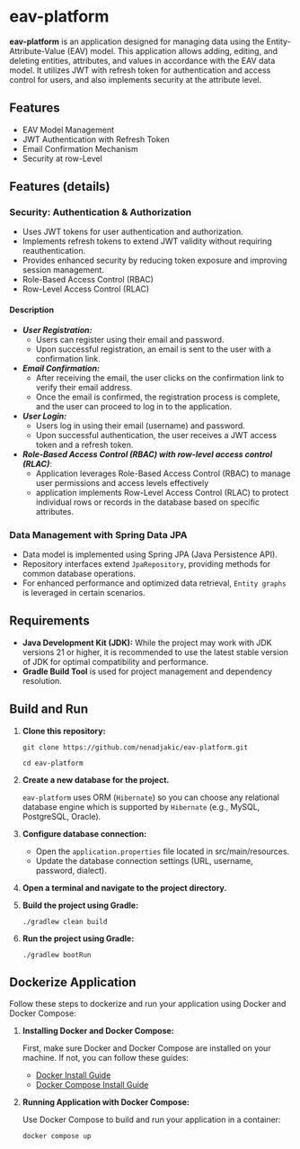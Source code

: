# eav-platform

**eav-platform** is an application designed for managing data using the Entity-Attribute-Value (EAV) model. This application allows adding, editing, and deleting entities, attributes, and values in accordance with the EAV data model. It utilizes JWT with refresh token for authentication and access control for users, and also implements security at the attribute level.

## Features
- EAV Model Management
- JWT Authentication with Refresh Token
- Email Confirmation Mechanism
- Security at row-Level

## Features (details)

### Security: Authentication & Authorization
- Uses JWT tokens for user authentication and authorization.
- Implements refresh tokens to extend JWT validity without requiring reauthentication.
- Provides enhanced security by reducing token exposure and improving session management.
- Role-Based Access Control (RBAC)
- Row-Level Access Control (RLAC)
#### Description
- **_User Registration:_**
  - Users can register using their email and password.
  - Upon successful registration, an email is sent to the user with a confirmation link.
- **_Email Confirmation:_**
  - After receiving the email, the user clicks on the confirmation link to verify their email address.
  - Once the email is confirmed, the registration process is complete, and the user can proceed to log in to the application.
- **_User Login:_**
  - Users log in using their email (username) and password.
  - Upon successful authentication, the user receives a JWT access token and a refresh token.
- **_Role-Based Access Control (RBAC) with row-level access control (RLAC)_**:
  - Application leverages Role-Based Access Control (RBAC) to manage user permissions and access levels effectively
  - application implements Row-Level Access Control (RLAC) to protect individual rows or records in the database based on specific attributes.
### Data Management with Spring Data JPA
- Data model is implemented using Spring JPA (Java Persistence API).
- Repository interfaces extend `JpaRepository`, providing methods for common database operations.
- For enhanced performance and optimized data retrieval, `Entity graphs` is leveraged in certain scenarios.

## Requirements
- **Java Development Kit (JDK):** While the project may work with JDK versions 21 or higher, it is recommended to use the latest stable version of JDK for optimal compatibility and performance.
- **Gradle Build Tool** is used for project management and dependency resolution.

## Build and Run
1. **Clone this repository:**

   `git clone https://github.com/nenadjakic/eav-platform.git`

   `cd eav-platform`
2. **Create a new database for the project.**

    `eav-platform` uses ORM (`Hibernate`) so you can choose any relational database engine which is supported by `Hibernate` (e.g., MySQL, PostgreSQL, Oracle).
3. **Configure database connection:**
   - Open the `application.properties` file located in src/main/resources.
   - Update the database connection settings (URL, username, password, dialect).
4. **Open a terminal and navigate to the project directory.**
5. **Build the project using Gradle:**

   `./gradlew clean build`
6. **Run the project using Gradle:**

   `./gradlew bootRun`

## Dockerize Application
Follow these steps to dockerize and run your application using Docker and Docker Compose:

1. **Installing Docker and Docker Compose:**

   First, make sure Docker and Docker Compose are installed on your machine. If not, you can follow these guides:
    - [Docker Install Guide](https://docs.docker.com/get-docker/)
    - [Docker Compose Install Guide](https://docs.docker.com/compose/install/)
2. **Running Application with Docker Compose:**

   Use Docker Compose to build and run your application in a container:

   `docker compose up`
